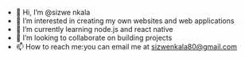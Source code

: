 - 👋 Hi, I’m @sizwe nkala
- 👀 I’m interested in creating my own websites and web applications
- 🌱 I’m currently learning node.js and react native
- 💞️ I’m looking to collaborate on building projects 
- 📫 How to reach me:you can email me at sizwenkala80@gmail.com

<!---
Goveka/Goveka is a ✨ special ✨ repository because its `README.md` (this file) appears on your GitHub profile.
You can click the Preview link to take a look at your changes.
--->
